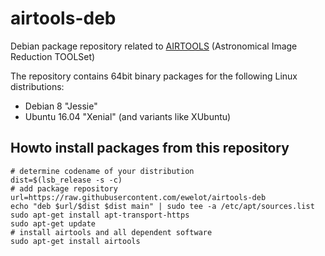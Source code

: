 # airtools-deb
Debian package repository related to [AIRTOOLS](https://github.com/ewelot/airtools) (Astronomical Image Reduction TOOLSet)  

The repository contains 64bit binary packages for the following Linux distributions:  
  - Debian 8 "Jessie"  
  - Ubuntu 16.04 "Xenial" (and variants like XUbuntu)


## Howto install packages from this repository
```
# determine codename of your distribution
dist=$(lsb_release -s -c)
# add package repository
url=https://raw.githubusercontent.com/ewelot/airtools-deb
echo "deb $url/$dist $dist main" | sudo tee -a /etc/apt/sources.list
sudo apt-get install apt-transport-https
sudo apt-get update  
# install airtools and all dependent software
sudo apt-get install airtools
```

